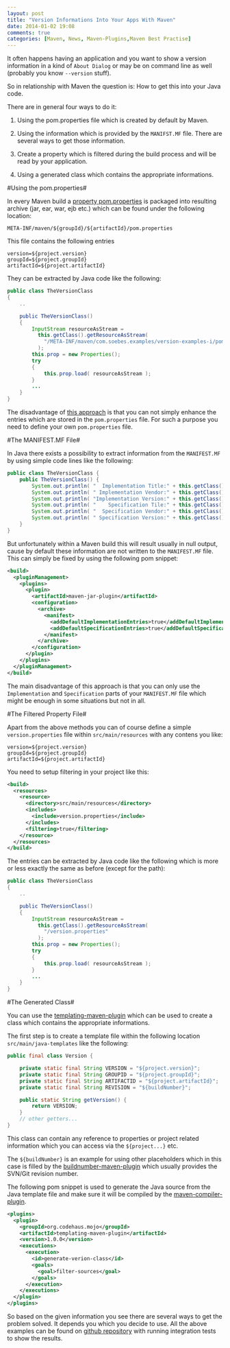```yaml
---
layout: post
title: "Version Informations Into Your Apps With Maven"
date: 2014-01-02 19:08
comments: true
categories: [Maven, News, Maven-Plugins,Maven Best Practise]
---
```

It often happens having an application and you want to show a version information in
a kind of ```About Dialog``` or may be on command line as well 
(probably you know ```--version``` stuff).

So in relationship with Maven the question is: How to get this into your Java code.

There are in general four ways to do it:

 1. Using the pom.properties file which is created by default by Maven.

 2. Using the information which is provided by the ```MANIFST.MF``` file.
    There are several ways to get those information.

 3. Create a property which is filtered during the build process and will
    be read by your application.

 4. Using a generated class which contains the appropriate informations.

<!-- more -->

#Using the pom.properties#

In every Maven build a [property pom.properties](http://maven.apache.org/shared/maven-archiver/#class_archive)
is packaged into resulting archive (jar, ear, war, ejb etc.)
which can be found under the following location:

```
META-INF/maven/${groupId}/${artifactId}/pom.properties
```

This file contains the following entries

```
version=${project.version}
groupId=${project.groupId}
artifactId=${project.artifactId}
```

They can be extracted by Java code like the following:


``` java The pom.properties way https://github.com/khmarbaise/version-examples/tree/master/version-example-i/src/main/java/com/soebes/examples/TheVersionClass.java
public class TheVersionClass
{
    ..

    public TheVersionClass()
    {
        InputStream resourceAsStream =
          this.getClass().getResourceAsStream( 
            "/META-INF/maven/com.soebes.examples/version-examples-i/pom.properties" 
          );
        this.prop = new Properties();
        try
        {
            this.prop.load( resourceAsStream );
        }
        ...
    }
}
```
 The disadvantage of [this approach](https://github.com/khmarbaise/version-examples/tree/master/version-example-i) 
 is that you can not simply enhance the entries which are stored in the ```pom.properties``` file. For 
 such a purpose you need to define your own ```pom.properties``` file. 


#The MANIFEST.MF File#

 In Java there exists a possibility to extract information from the ```MANIFEST.MF``` by using simple code lines
 like the following:

``` java "The MANIFEST.MF way" https://github.com/khmarbaise/version-examples/tree/master/version-example-ii/src/main/java/com/soebes/examples/TheVersionClass.java
public class TheVersionClass {
    public TheVersionClass() {
        System.out.println( "  Implementation Title:" + this.getClass().getPackage().getImplementationTitle() );
        System.out.println( " Implementation Vendor:" + this.getClass().getPackage().getImplementationVendor() );
        System.out.println( "Implementation Version:" + this.getClass().getPackage().getImplementationVersion() );
        System.out.println( "    Specification Tile:" + this.getClass().getPackage().getSpecificationTitle() );
        System.out.println( "  Specification Vendor:" + this.getClass().getPackage().getSpecificationVendor() );
        System.out.println( " Specification Version:" + this.getClass().getPackage().getSpecificationVersion() );
    }
}
```

 But unfortunately within a Maven build this will result usually in null output, cause by default
 these information are not written to the ```MANIFEST.MF``` file. This can simply be fixed by 
 using the following pom snippet:

``` xml pom.xml with configuration to create Implementation/Specification entries https://github.com/khmarbaise/version-examples/tree/master/version-example-ii/pom.xml
<build>
  <pluginManagement>
    <plugins>
      <plugin>
        <artifactId>maven-jar-plugin</artifactId>
        <configuration>
          <archive>
            <manifest>
              <addDefaultImplementationEntries>true</addDefaultImplementationEntries>
              <addDefaultSpecificationEntries>true</addDefaultSpecificationEntries>
            </manifest>
          </archive>
        </configuration>
      </plugin>
    </plugins>
  </pluginManagement>
</build>
```

 The main disadvantage of this approach is that you can only use the ```Implementation``` and
 ```Specification``` parts of your ```MANIFEST.MF``` file which might be enough in some situations
 but not in all.

#The Filtered Property File#

Apart from the above methods you can of course define a simple ```version.properties``` 
file within ```src/main/resources``` with any contens you like:


``` text version.properties https://github.com/khmarbaise/version-examples/tree/master/version-example-iii/src/main/resources/version.properties
version=${project.version}
groupId=${project.groupId}
artifactId=${project.artifactId}
``` 

You need to setup filtering in your project like this:
``` xml Filtering version.properties https://github.com/khmarbaise/version-examples/tree/master/version-example-iii/pom.xml
<build>
  <resources>
    <resource>
      <directory>src/main/resources</directory>
      <includes>
        <include>version.properties</include>
      </includes>
      <filtering>true</filtering>
    </resource>
  </resources>
</build>
```

The entries can be extracted by Java code like the following which is more or less exactly the same as before
(except for the path):


``` java The version.properties way https://github.com/khmarbaise/version-examples/tree/master/version-example-iii/src/main/java/com/soebes/examples/TheVersionClass.java
public class TheVersionClass
{
    ..

    public TheVersionClass()
    {
        InputStream resourceAsStream =
          this.getClass().getResourceAsStream( 
            "/version.properties" 
          );
        this.prop = new Properties();
        try
        {
            this.prop.load( resourceAsStream );
        }
        ...
    }
}
```


#The Generated Class#

 You can use the [templating-maven-plugin](http://www.mojohaus.org/templating-maven-plugin/) which
 can be used to create a class which contains the appropriate informations.

 The first step is to create a template file within the following location ```src/main/java-templates``` 
 like the following:

``` java Java Template File https://github.com/khmarbaise/version-examples/tree/master/version-example-iv/src/main/java-templates/com/soebes/examples/Version.java
public final class Version {

    private static final String VERSION = "${project.version}";
    private static final String GROUPID = "${project.groupId}";
    private static final String ARTIFACTID = "${project.artifactId}";
    private static final String REVISION = "${buildNumber}";

    public static String getVersion() {
        return VERSION;
    }
    // other getters...
}
```

 This class can contain any reference to properties or project related information which
 you can access via the ```${project...}``` etc.

 The ```${buildNumber}``` is an example for using other placeholders which in this case
 is filled by the [buildnumber-maven-plugin](http://www.mojohaus.org/buildnumber-maven-plugin/)
 which usually provides the SVN/Git revision number.

 The following pom snippet is used to generate the Java source from the Java template file and
 make sure it will be compiled by the [maven-compiler-plugin](http://maven.apache.org/plugins/maven-compiler-plugin/).

``` xml templating-maven-plugin https://github.com/khmarbaise/version-examples/tree/master/version-example-iv/pom.xml
<plugins>
  <plugin>
    <groupId>org.codehaus.mojo</groupId>
    <artifactId>templating-maven-plugin</artifactId>
    <version>1.0.0</version>
    <executions>
      <execution>
        <id>generate-verion-class</id>
        <goals>
          <goal>filter-sources</goal>
        </goals>
      </execution>
    </executions>
  </plugin>
</plugins>
```

 So based on the given information you see there are several ways to get
 the problem solved. It depends you which you decide to use.
 All the above examples can be found on [github repository](https://github.com/khmarbaise/version-examples)
 with running integration tests to show the results.

